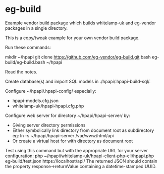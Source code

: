 # eg-build

Example vendor build package which builds whitelamp-uk and eg-vendor packages in a single directory.

This is a copy/tweak example for your own vendor build package.

Run these commands:

mkdir ~/hpapi
git clone https://github.com/eg-vendor/eg-build.git
bash eg-build/eg-build.bash ~/hpapi

Read the notes.

Create database(s) and import SQL models in ./hpapi/.hpapi-build-sql/.

Configure ~/hpapi/.hpapi-config/ especially:
  * hpapi-models.cfg.json
  * whitelamp-uk/hpapi-hpapi.cfg.php

Configure web server for directory ~/hpapi/hpapi-server/ by:
 * Giving server directory permissions
 * Either symbolically link directory from document root as subdirectory eg:
     ln -s ~/hpapi/hpapi-server /var/www/html/api
 * Or create a virtual host for with directory as document root

Test using this command but with the appropriate URL for your server configuration:
php ~/hpapi/whitelamp-uk/hpapi-client-php-cli/hpapi.php eg-build/test.json https://localhost/api/
The returned JSON should contain the property response->returnValue containing a datetime-stamped UUID.
